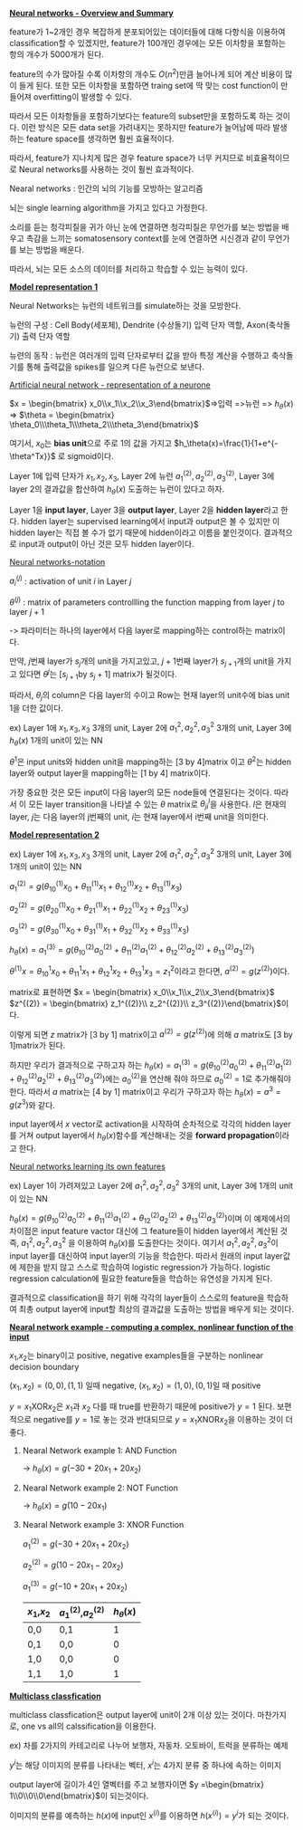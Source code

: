 <Strong><u>Neural networks - Overview and Summary</u></strong>

feature가 1~2개인 경우 복잡하게 분포되어있는 데이터들에 대해  다항식을 이용하여 classification할 수 있겠지만, feature가 100개인 경우에는 모든 이차항을 포함하는 항의 개수가 5000개가 된다. 

feature의 수가 많아질 수록 이차항의 개수도 $O(n^2)$만큼 늘어나게 되어 계산 비용이 많이 들게 된다. 또한 모든 이차항을 포함하면 traing set에 딱 맞는 cost function이 만들어져 overfitting이 발생할 수 있다.

따라서 모든 이차항들을 포함하기보다는 feature의 subset만을 포함하도록 하는 것이다. 이런 방식은 모든 data set을 가려내지는 못하지만 feature가 늘어남에 따라 발생하는 feature space를 생각하면 훨씬 효율적이다.



따라서, feature가 지나치게 많은 경우 feature space가 너무 커지므로  비효율적이므로 Neural networks를 사용하는 것이 훨씬 효과적이다.



Nearal networks : 인간의 뇌의 기능를 모방하는 알고리즘

뇌는 single learning algorithm을 가지고 있다고 가정한다.

소리를 듣는 청각피질을 귀가 아닌 눈에 연결하면 청각피질은 무언가를 보는 방법을 배우고 촉감을 느끼는 somatosensory context를 눈에 연결하면 시신경과 같이 무언가를 보는 방법을 배운다.

따라서, 뇌는 모든 소스의 데이터를 처리하고 학습할 수 있는 능력이 있다.



<Strong><u>Model representation 1</u></strong>

Neural Networks는 뉴런의 네트워크를 simulate하는 것을 모방한다. 

뉴런의 구성 : Cell Body(세포체), Dendrite (수상돌기) 입력 단자 역할, Axon(축삭돌기) 출력 단자 역할

뉴련의 동작 : 뉴런은 여러개의 입력 단자로부터 값을 받아 특정 계산을 수행하고 축삭돌기를 통해 출력값을 spikes를 일으켜 다른 뉴런으로 보낸다.



<u>Artificial neural network - representation of a neurone</u>

 $x = \begin{bmatrix} x_0\\x_1\\x_2\\x_3\end{bmatrix}$=>입력 =>뉴런 => $h_\theta(x)$ => $\theta = \begin{bmatrix} \theta_0\\\theta_1\\\theta_2\\\theta_3\end{bmatrix}$

여기서, $x_0$는 **bias unit**으로 주로 1의 값을 가지고 $h_\theta(x)=\frac{1}{1+e^{-\theta^Tx}}$ 로 sigmoid이다.

Layer 1에 입력 단자가 $x_1,x_2,x_3$, Layer 2에 뉴런 $a_1^{(2)},a_2^{(2)},a_3^{(2)}$, Layer 3에 layer 2의 결과값을 합산하여 $h_\theta(x)$ 도출하는 뉴런이 있다고 하자.

Layer 1을 **input layer**, Layer 3을 **output layer**, Layer 2을 **hidden layer**라고 한다. hidden layer는 supervised learning에서 input과 output은 볼 수 있지만 이 hidden layer는 직접 볼 수가 없기 때문에 hidden이라고 이름을 붙인것이다. 결과적으로 input과 output이 아닌 것은 모두 hidden layer이다.

<u>Neural networks-notation</u>

$a_i^{(j)}$ : activation of unit $i$ in Layer $j$

$\theta^{(j)}$ : matrix of parameters controllling the function mapping from layer $j$ to layer $j+1$

-> 파라미터는 하나의 layer에서 다음 layer로 mapping하는 control하는 matrix이다.

만약, $j$번째 layer가 $s_j$개의 unit을 가지고있고, $j+1$번째 layer가 $s_{j+1}$개의 unit을 가지고 있다면 $\theta^j$는 $[s_{j+1} \text{by}\ s_j+1]$ matrix가 될것이다.  

따라서, $\theta_j$의 column은 다음 layer의 수이고 Row는 현재 layer의 unit수에 bias unit 1을 더한 값이다.



ex) Layer 1에 $x_1,x_3,x_3$ 3개의 unit, Layer 2에 $a_1^2, a_2^2, a_3^2$ 3개의 unit, Layer 3에 $h_\theta(x)$ 1개의 unit이 있는  NN

$\theta^1$은 input units와 hidden unit을 mapping하는 $[3 \ \text{by}\ 4]$matrix 이고 $\theta^2$는 hidden layer와 output layer을 mapping하는  $[1 \ \text{by}\ 4]$ matrix이다.

가장 중요한 것은 모든 input이 다음 layer의 모든 node들에 연결된다는 것이다. 따라서 이 모든 layer transition을 나타낼 수 있는 $\theta$ matrix로 $\theta_{ji}^l$을 사용한다. $l$은 현재의 layer, $j$는 다음 layer의 j번째의 unit, $i$는 현재 layer에서 i번째 unit을 의미한다.



<Strong><u>Model representation 2</u></strong>

ex) Layer 1에 $x_1,x_3,x_3$ 3개의 unit, Layer 2에 $a_1^2, a_2^2, a_3^2$ 3개의 unit, Layer 3에 1개의 unit이 있는  NN

$a_1^{(2)} = g(\theta_{10}^{(1)}x_0+\theta_{11}^{(1)}x_1+\theta_{12}^{(1)}x_2+\theta_{13}^{(1)}x_3)$

$a_2^{(2)} = g(\theta_{20}^{(1)}x_0+\theta_{21}^{(1)}x_1+\theta_{22}^{(1)}x_2+\theta_{23}^{(1)}x_3)$

$a_3^{(2)} = g(\theta_{30}^{(1)}x_0+\theta_{31}^{(1)}x_1+\theta_{32}^{(1)}x_2+\theta_{33}^{(1)}x_3)$

$h_\theta(x)=a_1^{(3)} = g(\theta_{10}^{(2)}a_0^{(2)}+\theta_{11}^{(2)}a_1^{(2)}+\theta_{12}^{(2)}a_2^{(2)}+\theta_{13}^{(2)}a_3^{(2)})$

$\theta^{(1)}x= \theta_{10}^1x_0+\theta_{11}^1x_1+\theta_{12}^1x_2+\theta_{13}^1x_3=z_1^2$이라고 한다면, $a^{(2)} = g(z^{(2)})$이다. 

matrix로 표현하면  $x = \begin{bmatrix} x_0\\x_1\\x_2\\x_3\end{bmatrix}$  $z^{(2)} = \begin{bmatrix} z_1^{(2)}\\ z_2^{(2)}\\ z_3^{(2)}\end{bmatrix}$이다. 

이렇게 되면 $z$ matrix가 [3 by 1] matrix이고 $a^{(2)} = g(z^{(2)})$에 의해 $a$ matrix도 [3 by 1]matrix가 된다. 

하지만 우리가 결과적으로 구하고자 하는 $h_\theta(x)=a_1^{(3)} = g(\theta_{10}^{(2)}a_0^{(2)}+\theta_{11}^{(2)}a_1^{(2)}+\theta_{12}^{(2)}a_2^{(2)}+\theta_{13}^{(2)}a_3^{(2)})$에는 $a_0^{(2)}$을 연산해 줘야 하므로 $a_0^{(2)}$ = 1로 추가해줘야 한다. 따라서 $a$ matrix는 [4 by 1]  matrix이고 우리가 구하고자 하는 $h_\theta(x) = a^3=g(z^3)$와 같다.



input layer에서 $x$ vector로 activation을 시작하여 순차적으로 각각의 hidden layer를 거쳐 output layer에서 $h_\theta(x)$함수를 계산해내는 것을 **forward propagation**이라고 한다.



<u>Neural networks learning its own features</u>

ex) Layer 1이 가려져있고 Layer 2에 $a_1^2, a_2^2, a_3^2$ 3개의 unit, Layer 3에 1개의 unit이 있는  NN

$h_\theta(x)= g(\theta_{10}^{(2)}a_0^{(2)}+\theta_{11}^{(2)}a_1^{(2)}+\theta_{12}^{(2)}a_2^{(2)}+\theta_{13}^{(2)}a_3^{(2)})$이며 이 예제에서의 차이점은 input feature vactor 대신에 그 feature들이 hidden layer에서 계산된 것 즉, $a_1^2, a_2^2, a_3^2$ 을 이용하여 $h_\theta(x)$를 도출한다는 것이다.  여기서 $a_1^2, a_2^2, a_3^2$이 input layer를 대신하여 input layer의 기능을 학습한다. 따라서 원래의 input layer값에 제한을 받지 않고 스스로 학습하여 logistic regression가 가능하다.  logistic regression calculation에 필요한 feature들을 학습하는 유연성을 가지게 된다.



결과적으로 classification을 하기 위해 각각의 layer들이 스스로의 feature을 학습하여 최총 output layer에 input할 최상의 결과값을 도출하는 방법을 배우게 되는 것이다.



<Strong><u>Nearal network example - computing a complex, nonlinear function of the input</u></strong>

$x_1$,$x_2$는 binary이고 positive, negative examples들을 구분하는 nonlinear decision boundary

$(x_1,x_2) = (0,0),(1,1)$ 일때 negative, $(x_1,x_2) = (1,0),(0,1)$일 때 positive

$y = x_1 \text{XOR}x_2$은 $x_1$과 $x_2$ 다를 때 true를 반환하기 때문에 positive가 $y=1$ 된다. 보편적으로 negative를 $y=1$로 놓는 것과 반대되므로 $y = x_1 \text{XNOR}x_2$을 이용하는 것이 더 좋다.

1. Nearal Network example 1: AND Function

   -> $h_\theta(x) = g(-30+20x_1+20x_2)$

2. Nearal Network example 2: NOT Function

   -> $h_\theta(x) = g(10-20x_1)$

3. Nearal Network example 3: XNOR Function

   $a_1^{(2)} = g(-30+20x_1+20x_2)$

   $a_2^{(2)} = g(10-20x_1-20x_2)$

   $a_1^{(3)} = g(-10+20x_1+20x_2)$

   | $x_1$,$x_2$ | $a_1^{(2)}$,$a_2^{(2)}$ | $h_\theta(x)$ |
   | ----------- | ----------------------- | ------------- |
   | 0,0         | 0,1                     | 1             |
   | 0,1         | 0,0                     | 0             |
   | 1,0         | 0,0                     | 0             |
   | 1,1         | 1,0                     | 1             |

   

<Strong><u>Multiclass classfication</u></strong>

multiclass classfication은 output layer에 unit이 2개 이상 있는 것이다. 마찬가지로, one vs all의  calssification을 이용한다. 

ex) 차를 2가지의 카테고리로 나누어 보행자, 자동차. 오토바이, 트럭을 분류하는 예제

$y^i$는 해당 이미지의 분류를 나타내는 벡터, $x^i$는 4가지 분류 중 하나에 속하는 이미지

output layer에 길이가 4인 열벡터를 주고 보행자이면 $y =\begin{bmatrix} 1\\0\\0\\0\end{bmatrix}$이 되는것이다.

이미지의 분류를 예측하는 $h(x)$에 input인 $x^{(i)}$를 이용하면 $h(x^{(i)}) = y^i$가 되는 것이다.

